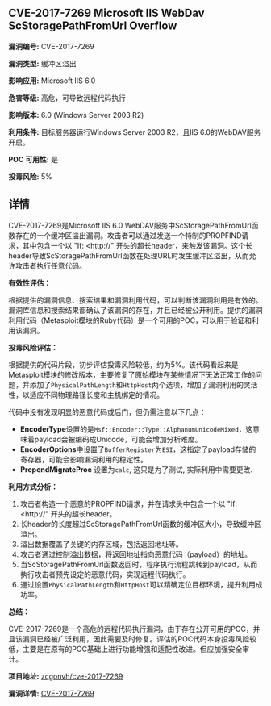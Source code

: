 ## CVE-2017-7269 Microsoft IIS WebDav ScStoragePathFromUrl Overflow

**漏洞编号:** CVE-2017-7269

**漏洞类型:** 缓冲区溢出

**影响应用:** Microsoft IIS 6.0

**危害等级:** 高危，可导致远程代码执行

**影响版本:** 6.0 (Windows Server 2003 R2)

**利用条件:** 目标服务器运行Windows Server 2003 R2，且IIS 6.0的WebDAV服务开启。

**POC 可用性:** 是

**投毒风险:** 5%

## 详情

CVE-2017-7269是Microsoft IIS 6.0 WebDAV服务中ScStoragePathFromUrl函数存在的一个缓冲区溢出漏洞。攻击者可以通过发送一个特制的PROPFIND请求，其中包含一个以 "If: <http://" 开头的超长header，来触发该漏洞。这个长header导致ScStoragePathFromUrl函数在处理URL时发生缓冲区溢出，从而允许攻击者执行任意代码。

**有效性评估：**

根据提供的漏洞信息、搜索结果和漏洞利用代码，可以判断该漏洞利用是有效的。漏洞库信息和搜索结果都确认了该漏洞的存在，并且已经被公开利用。提供的漏洞利用代码（Metasploit模块的Ruby代码）是一个可用的POC，可以用于验证和利用该漏洞。

**投毒风险评估：**

根据提供的代码片段，初步评估投毒风险较低，约为5%。该代码看起来是Metasploit模块的修改版本，主要修复了原始模块在某些情况下无法正常工作的问题，并添加了`PhysicalPathLength`和`HttpHost`两个选项，增加了漏洞利用的灵活性，以适应不同物理路径长度和主机绑定的情况。

代码中没有发现明显的恶意代码或后门，但仍需注意以下几点：

*   **EncoderType**设置的是`Msf::Encoder::Type::AlphanumUnicodeMixed`，这意味着payload会被编码成Unicode，可能会增加分析难度。
*   **EncoderOptions**中设置了`BufferRegister`为`ESI`，这指定了payload存储的寄存器，可能会影响漏洞利用的稳定性。
*  **PrependMigrateProc** 设置为`calc`, 这只是为了测试, 实际利用中需要更改.

**利用方式分析：**

1.  攻击者构造一个恶意的PROPFIND请求，并在请求头中包含一个以 "If: <http://" 开头的超长header。
2.  长header的长度超过ScStoragePathFromUrl函数的缓冲区大小，导致缓冲区溢出。
3.  溢出数据覆盖了关键的内存区域，包括返回地址等。
4.  攻击者通过控制溢出数据，将返回地址指向恶意代码（payload）的地址。
5.  当ScStoragePathFromUrl函数返回时，程序执行流程跳转到payload，从而执行攻击者预先设定的恶意代码，实现远程代码执行。
6. 通过设置`PhysicalPathLength`和`HttpHost`可以精确定位目标环境，提升利用成功率。

**总结：**

CVE-2017-7269是一个高危的远程代码执行漏洞，由于存在公开可用的POC，并且该漏洞已经被广泛利用，因此需要及时修复。评估的POC代码本身投毒风险较低，主要是在原有的POC基础上进行功能增强和适配性改进。但应加强安全审计。

**项目地址:** [zcgonvh/cve-2017-7269](https://github.com/zcgonvh/cve-2017-7269)

**漏洞详情:** [CVE-2017-7269](https://nvd.nist.gov/vuln/detail/CVE-2017-7269)